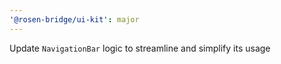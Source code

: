 ```yaml
---
'@rosen-bridge/ui-kit': major
---
```


Update `NavigationBar` logic to streamline and simplify its usage
